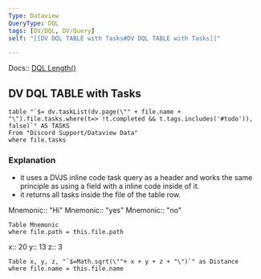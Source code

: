 ```yaml
---
Type: Dataview
QueryType: DQL
tags: [DV/DQL, DV/Query]
self: "[[DV DQL TABLE with Tasks#DV DQL TABLE with Tasks]]"

---
```

Docs:: [DQL Length()](https://blacksmithgu.github.io/obsidian-dataview/reference/functions/#lengthobjectarray)


## DV DQL TABLE with Tasks

```dataview
table "`$= dv.taskList(dv.page(\"" + file.name + "\").file.tasks.where(t=> !t.completed && t.tags.includes('#todo')), false)`" AS TASKS
From "Discord Support/Dataview Data"
where file.tasks
```

### Explanation 

- it uses a DVJS inline code task query as a header and works the same principle as using a field with a inline code inside of it.
- it returns all tasks inside the file of the table row.

Mnemonic:: "Hi"
Mnemonic:: "yes"
Mnemonic:: "no"
```dataview
Table Mnemonic
where file.path = this.file.path
```
x:: 20
y:: 13
z:: 3


```dataview
Table x, y, z, "`$=Math.sqrt(\""+ x + y + z + "\")`" as Distance
where file.name = this.file.name
```
